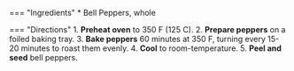 === "Ingredients"
    * Bell Peppers, whole

=== "Directions"
    1. **Preheat oven** to 350 F (125 C).
    2. **Prepare peppers** on a foiled baking tray.
    3. **Bake peppers** 60 minutes at 350 F, turning every 15-20 minutes to roast them evenly.
    4. **Cool** to room-temperature.
    5. **Peel and seed** bell peppers.

[^1]:
    Perelman, Deb. ["Summer Pea and Roasted Red Pepper Pasta Salad."](https://smittenkitchen.com/2009/08/summer-pea-and-roasted-red-pepper-pasta-salad/) *Smitten Kitchen.* 8 August 2009. Accessed 2020.
